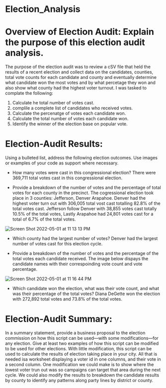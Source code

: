 # Election_Analysis

# Overview of Election Audit: Explain the purpose of this election audit analysis.
The purpose of the election audit was to review a cSV file that held the results of a recent election and collect data on the candidates, counties, total vote counts for each candidate and county and eventually determine what candidate won the most votes and by what percetage they won and also show what county had the highest voter turnout. I was tasked to complate the following:
1. Calculate he total number of votes cast.
2. complile a complete list of candidates who received votes.
3. Calculate the percenatge of votes each candidate won. 
4. Calculate the total number of votes each candidate won.
5. Identify the winner of the election base on popular vote. 

# Election-Audit Results: 
Using a bulleted list, address the following election outcomes. Use images or examples of your code as support where necessary.

- How many votes were cast in this congressional election?
There were 369,711 total votes cast in this congressional election. 

- Provide a breakdown of the number of votes and the percentage of total votes for each county in the precinct.
The cogressional election took place in 3 counties: Jefferson, Denver Arapahoe. Denver had the highest voter turn out with 306,005 total vost cast totalling 82.8% of the total votes cast. Jefferson follow Denver with 38,855 votes cast totally 10.5% of the total votes, Lastly Arapahoe had 24,801 votes cast for a total of 6.7% of the total votes. 

![Screen Shot 2022-05-01 at 11 13 13 PM](https://user-images.githubusercontent.com/96351971/166192127-e3828df9-b7f6-4f76-9830-e1f2d4ecac33.png)

- Which county had the largest number of votes?
Denver had the largest number of votes cast for this election cycle. 

- Provide a breakdown of the number of votes and the percentage of the total votes each candidate received.
The image below dispays the candidate names with their correspoinding vote count and vote percentage. 

![Screen Shot 2022-05-01 at 11 16 44 PM](https://user-images.githubusercontent.com/96351971/166192404-100f2c2f-e2ca-4534-b066-a7c09342e441.png)

- Which candidate won the election, what was their vote count, and what was their percentage of the total votes?
Diana DeGette won the election with 272,892 total votes and 73.8% of the total votes. 

# Election-Audit Summary: 
In a summary statement, provide a business proposal to the election commission on how this script can be used—with some modifications—for any election. Give at least two examples of how this script can be modified to be used for other elections.
With little modification, this script can be used to calculate the results of election taking place in your city. All that is needed isa worksheet displaying a voter id in one columns, and their vote in a second column. One modification we could make is to show where the lowest voter trun out was so campaigns can target that area during the next cycle. We could also modify the results to breakdown the candidate results by county to identify any patterns along party lines by district or county.  

